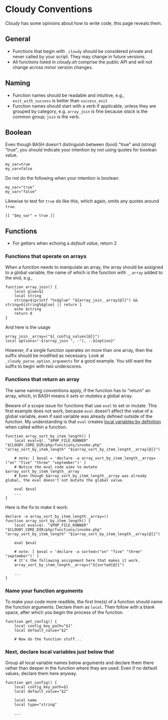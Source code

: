 <!--
id: conventions
tags: usage
-->

# Cloudy Conventions

_Cloudy_ has some opinions about how to write code, this page reveals them.

## General

* Functions that begin with `_cloudy` should be considered private and never called by your script. They may change in future versions.
* All functions listed in _cloudy.sh_ comprise the public API and will not change across minor version changes.

## Naming

* Function names should be readable and intuitive, e.g., `exit_with_success` is better than `success_exit`
* Function names should start with a verb if applicable, unless they are grouped by category, e.g. `array_join` is fine because _stack_ is the common group; `join` is the verb.

## Boolean

Even though BASH doesn't distinguish between (bool) "true" and (string) "true", you should indicate your intention by not using quotes for boolean value.

    my_var=true
    my_var=false

Do not do the following when your intention is boolean:

    my_var="true"
    my_var="false"

Likewise to test for `true` do like this, which again, omits any quotes around `true`.

    [[ "$my_var" = true ]]

## Functions

* For getters when echoing a _default value_, return 2

### Functions that operate on arrays

When a function needs to manipulate an array, the array should be assigned to a global variable, the name of which is the function with `__array` added to the end, e.g.,

    function array_join() {
        local glue=$1
        local string
        string=$(printf "%s$glue" "${array_join__array[@]}") && string=${string%$glue} || return 1
        echo $string
        return 0
    }

And here is the usage

    array_join__array=("${_config_values[@]}")
    local options="-$(array_join ", -"), --${option}"    

However, if a single function operates on more than one array, then the suffix should be modified as necessary. Look at `_cloudy_parse_option_arguments` for a good example. You still want the suffix to begin with two underscores.

### Functions that return an array

The same naming conventions apply, if the function has to "return" an array, which, in BASH means it _sets_ or _mutates_ a global array.

Beware of a scope issue for functions that use `eval` to set or mutate. This first example does not work, because `eval` doesn't affect the value of a global variable, even if said variable was already defined outside of the function. My understanding is that  `eval` creates [local variables by definition](https://stackoverflow.com/questions/40079054/eval-variable-assignment-in-a-bash-function-causes-variable-to-be-local) when called within a function.

```shell
function array_sort_by_item_length() {
    local eval=$(. "$PHP_FILE_RUNNER" "$CLOUDY_CORE_DIR/php/functions/invoke.php" "array_sort_by_item_length" "${array_sort_by_item_length__array[@]}")

    # note: [ $eval = 'declare -a array_sort_by_item_length__array=("on" "five" "three" "september")' ]
    # Notice the eval code aims to mutate $array_sort_by_item_length__array
    # Even though $array_sort_by_item_length__array was already global, the eval doesn't not mutate the global value.
    
    eval $eval
    ...
}
```

Here is the fix to make it work:

```shell
declare -a array_sort_by_item_length__array=()
function array_sort_by_item_length() {
    local eval=$(. "$PHP_FILE_RUNNER" "$CLOUDY_CORE_DIR/php/functions/invoke.php" "array_sort_by_item_length" "${array_sort_by_item_length__array[@]}")
    
    eval $eval
    
    # note: [ $eval = 'declare -a sorted=("on" "five" "three" "september")' ]
    # It's the following assignment here that makes it work.
    array_sort_by_item_length__array=("${sorted[@]}")
    
    ...
}    
```

### Name your function arguments

To make your code more readible, the first line(s) of a function should name the function arguments. Declare them as `local`. Then follow with a blank space, after which you begin the process of the function.

    function get_config() {
        local config_key_path="$1"
        local default_value="$2"
        
        # Now do the function stuff...

### Next, declare local variables just below that

Group all local variable names below arguments and declare them there rather than deeper in the function where they are used. Even if no default values, declare them here anyway.

    function get_config() {
        local config_key_path=$1
        local default_value="$2"
        
        local name
        local type="string"
        
        ...    
